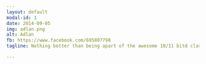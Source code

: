 ```yaml
---
layout: default
modal-id: 1
date: 2014-09-05
img: adlan.png
alt: Adlan
fb: https://www.facebook.com/695807798
tagline: Nothing better than being apart of the awesome 10/11 bitd class member

---
```

